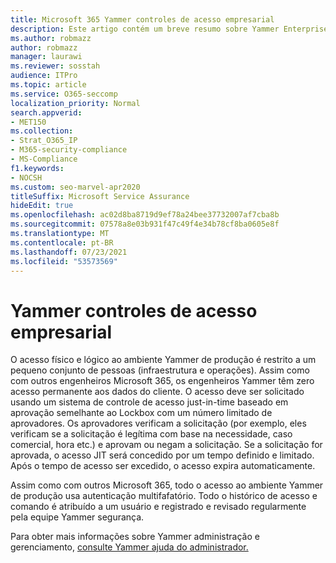 ```yaml
---
title: Microsoft 365 Yammer controles de acesso empresarial
description: Este artigo contém um breve resumo sobre Yammer Enterprise Controles do Access no ambiente de produção.
ms.author: robmazz
author: robmazz
manager: laurawi
ms.reviewer: sosstah
audience: ITPro
ms.topic: article
ms.service: O365-seccomp
localization_priority: Normal
search.appverid:
- MET150
ms.collection:
- Strat_O365_IP
- M365-security-compliance
- MS-Compliance
f1.keywords:
- NOCSH
ms.custom: seo-marvel-apr2020
titleSuffix: Microsoft Service Assurance
hideEdit: true
ms.openlocfilehash: ac02d8ba8719d9ef78a24bee37732007af7cba8b
ms.sourcegitcommit: 07578a8e03b931f47c49f4e34b78cf8ba0605e8f
ms.translationtype: MT
ms.contentlocale: pt-BR
ms.lasthandoff: 07/23/2021
ms.locfileid: "53573569"
---
```

# <a name="yammer-enterprise-access-controls"></a>Yammer controles de acesso empresarial 

O acesso físico e lógico ao ambiente Yammer de produção é restrito a um pequeno conjunto de pessoas (infraestrutura e operações). Assim como com outros engenheiros Microsoft 365, os engenheiros Yammer têm zero acesso permanente aos dados do cliente. O acesso deve ser solicitado usando um sistema de controle de acesso just-in-time baseado em aprovação semelhante ao Lockbox com um número limitado de aprovadores. Os aprovadores verificam a solicitação (por exemplo, eles verificam se a solicitação é legítima com base na necessidade, caso comercial, hora etc.) e aprovam ou negam a solicitação. Se a solicitação for aprovada, o acesso JIT será concedido por um tempo definido e limitado. Após o tempo de acesso ser excedido, o acesso expira automaticamente.

Assim como com outros Microsoft 365, todo o acesso ao ambiente Yammer de produção usa autenticação multifafatório. Todo o histórico de acesso e comando é atribuído a um usuário e registrado e revisado regularmente pela equipe Yammer segurança.

Para obter mais informações sobre Yammer administração e gerenciamento, [consulte Yammer ajuda do administrador.](/yammer/yammer-landing-page)